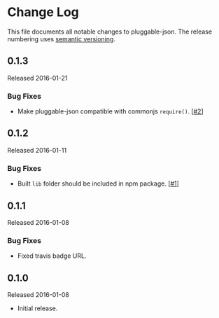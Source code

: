 # Change Log

This file documents all notable changes to pluggable-json. The release numbering uses [semantic versioning](http://semver.org).

## 0.1.3

Released 2016-01-21

### Bug Fixes

- Make pluggable-json compatible with commonjs `require()`. [[#2](https://github.com/juttle/pluggable-json/pull/2)]

## 0.1.2

Released 2016-01-11

### Bug Fixes

- Built `lib` folder should be included in npm package. [[#1](https://github.com/juttle/pluggable-json/pull/2)]

## 0.1.1

Released 2016-01-08

### Bug Fixes

- Fixed travis badge URL.

## 0.1.0

Released 2016-01-08

- Initial release.
